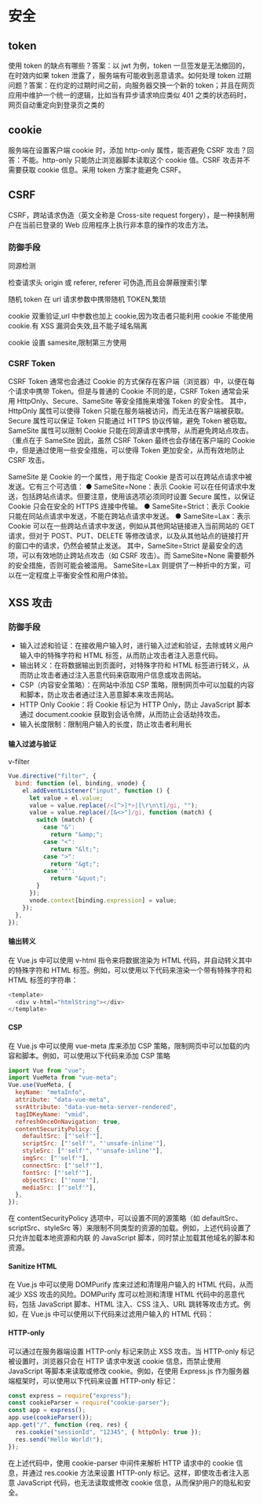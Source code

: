 # 安全

## token

使用 token 的缺点有哪些？答案：以 jwt 为例，token 一旦签发是无法撤回的，在时效内如果 token 泄露了，服务端有可能收到恶意请求。如何处理 token 过期问题？答案：在约定的过期时间之前，向服务器交换一个新的 token；并且在网页应用中维护一个统一的逻辑，比如当有异步请求响应类似 401 之类的状态码时，网页自动重定向到登录页之类的

## cookie

服务端在设置客户端 cookie 时，添加 http-only 属性，能否避免 CSRF 攻击？回答：不能。http-only 只能防止浏览器脚本读取这个 cookie 值。CSRF 攻击并不需要获取 cookie 信息。采用 token 方案才能避免 CSRF。

## CSRF

CSRF，跨站请求伪造（英文全称是 Cross-site request forgery），是一种挟制用户在当前已登录的 Web 应用程序上执行非本意的操作的攻击方法。

### 防御手段

同源检测

检查请求头 origin 或 referer, referer 可伪造,而且会屏蔽搜索引擎

随机 token 在 url 请求参数中携带随机 TOKEN,繁琐

cookie 双重验证,url 中参数也加上 cookie,因为攻击者只能利用 cookie 不能使用 cookie.有 XSS 漏洞会失效,且不能子域名隔离

cookie 设置 samesite,限制第三方使用

### CSRF Token

CSRF Token 通常也会通过 Cookie 的方式保存在客户端（浏览器）中，以便在每个请求中携带 Token。但是与普通的 Cookie 不同的是，CSRF Token 通常会采用 HttpOnly、Secure、SameSite 等安全措施来增强 Token 的安全性。
其中，HttpOnly 属性可以使得 Token 只能在服务端被访问，而无法在客户端被获取。Secure 属性可以保证 Token 只能通过 HTTPS 协议传输，避免 Token 被窃取。SameSite 属性可以限制 Cookie 只能在同源请求中携带，从而避免跨站点攻击。（重点在于 SameSite
因此，虽然 CSRF Token 最终也会存储在客户端的 Cookie 中，但是通过使用一些安全措施，可以使得 Token 更加安全，从而有效地防止 CSRF 攻击。

SameSite 是 Cookie 的一个属性，用于指定 Cookie 是否可以在跨站点请求中被发送。它有三个可选值：
● SameSite=None：表示 Cookie 可以在任何请求中发送，包括跨站点请求。但要注意，使用该选项必须同时设置 Secure 属性，以保证 Cookie 只会在安全的 HTTPS 连接中传输。
● SameSite=Strict：表示 Cookie 只能在同站点请求中发送，不能在跨站点请求中发送。
● SameSite=Lax：表示 Cookie 可以在一些跨站点请求中发送，例如从其他网站链接进入当前网站的 GET 请求，但对于 POST、PUT、DELETE 等修改请求，以及从其他站点的链接打开的窗口中的请求，仍然会被禁止发送。
其中，SameSite=Strict 是最安全的选项，可以有效地防止跨站点攻击（如 CSRF 攻击）。而 SameSite=None 需要额外的安全措施，否则可能会被滥用。 SameSite=Lax 则提供了一种折中的方案，可以在一定程度上平衡安全性和用户体验。

## XSS 攻击

### 防御手段

- 输入过滤和验证：在接收用户输入时，进行输入过滤和验证，去除或转义用户输入中的特殊字符和 HTML 标签，从而防止攻击者注入恶意代码。
- 输出转义：在将数据输出到页面时，对特殊字符和 HTML 标签进行转义，从而防止攻击者通过注入恶意代码来窃取用户信息或攻击网站。
- CSP（内容安全策略）：在网站中添加 CSP 策略，限制网页中可以加载的内容和脚本，防止攻击者通过注入恶意脚本来攻击网站。
- HTTP Only Cookie：将 Cookie 标记为 HTTP Only，防止 JavaScript 脚本通过 document.cookie 获取到会话令牌，从而防止会话劫持攻击。
- 输入长度限制：限制用户输入的长度，防止攻击者利用长

#### 输入过滤与验证

v-filter

```js
Vue.directive("filter", {
  bind: function (el, binding, vnode) {
    el.addEventListener("input", function () {
      let value = el.value;
      value = value.replace(/<[^>]*>|[\r\n\t]/gi, "");
      value = value.replace(/[&<>"]/gi, function (match) {
        switch (match) {
          case "&":
            return "&amp;";
          case "<":
            return "&lt;";
          case ">":
            return "&gt;";
          case '"':
            return "&quot;";
        }
      });
      vnode.context[binding.expression] = value;
    });
  },
});
```

#### 输出转义

在 Vue.js 中可以使用 v-html 指令来将数据渲染为 HTML 代码，并自动转义其中的特殊字符和 HTML 标签。例如，可以使用以下代码来渲染一个带有特殊字符和 HTML 标签的字符串：

```js
<template>
  <div v-html="htmlString"></div>
</template>
```

#### CSP

在 Vue.js 中可以使用 vue-meta 库来添加 CSP 策略，限制网页中可以加载的内容和脚本。例如，可以使用以下代码来添加 CSP 策略

```js
import Vue from "vue";
import VueMeta from "vue-meta";
Vue.use(VueMeta, {
  keyName: "metaInfo",
  attribute: "data-vue-meta",
  ssrAttribute: "data-vue-meta-server-rendered",
  tagIDKeyName: "vmid",
  refreshOnceOnNavigation: true,
  contentSecurityPolicy: {
    defaultSrc: ["'self'"],
    scriptSrc: ["'self'", "'unsafe-inline'"],
    styleSrc: ["'self'", "'unsafe-inline'"],
    imgSrc: ["'self'"],
    connectSrc: ["'self'"],
    fontSrc: ["'self'"],
    objectSrc: ["'none'"],
    mediaSrc: ["'self'"],
  },
});
```

在 contentSecurityPolicy 选项中，可以设置不同的源策略（如 defaultSrc、scriptSrc、styleSrc 等）来限制不同类型的资源的加载。例如，上述代码设置了只允许加载本地资源和内联
的 JavaScript 脚本，同时禁止加载其他域名的脚本和资源。

#### Sanitize HTML

在 Vue.js 中可以使用 DOMPurify 库来过滤和清理用户输入的 HTML 代码，从而减少 XSS 攻击的风险。DOMPurify 库可以检测和清理 HTML 代码中的恶意代码，包括 JavaScript 脚本、HTML 注入、CSS 注入、URL 跳转等攻击方式。例如，在 Vue.js 中可以使用以下代码来过滤用户输入的 HTML 代码：

#### HTTP-only

可以通过在服务器端设置 HTTP-only 标记来防止 XSS 攻击。当 HTTP-only 标记被设置时，浏览器只会在 HTTP 请求中发送 cookie 信息，而禁止使用 JavaScript 等脚本来读取或修改 cookie。例如，在使用 Express.js 作为服务器端框架时，可以使用以下代码来设置 HTTP-only 标记：

```js
const express = require("express");
const cookieParser = require("cookie-parser");
const app = express();
app.use(cookieParser());
app.get("/", function (req, res) {
  res.cookie("sessionId", "12345", { httpOnly: true });
  res.send("Hello World!");
});
```

在上述代码中，使用 cookie-parser 中间件来解析 HTTP 请求中的 cookie 信息，并通过 res.cookie 方法来设置 HTTP-only 标记。这样，即使攻击者注入恶意 JavaScript 代码，也无法读取或修改 cookie 信息，从而保护用户的隐私和安全。
